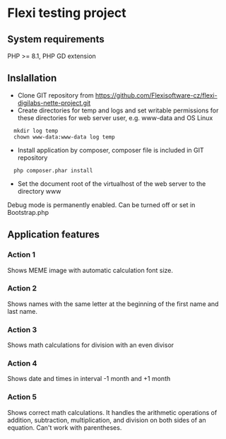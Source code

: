# Flexi testing project

## System requirements

PHP >= 8.1, PHP GD extension

## Inslallation

- Clone GIT repository from https://github.com/Flexisoftware-cz/flexi-digilabs-nette-project.git
- Create directories for temp and logs and set writable permissions for these directories for web server user, e.g. www-data and OS Linux
```
  mkdir log temp
  chown www-data:www-data log temp
```
- Install application by composer, composer file is included in GIT repository
```
  php composer.phar install
```
- Set the document root of the virtualhost of the web server to the directory www

Debug mode is permanently enabled. Can be turned off or set in Bootstrap.php

## Application features

### Action 1

Shows MEME image with automatic calculation font size.

### Action 2

Shows names with the same letter at the beginning of the first name and last name.

### Action 3

Shows math calculations for division with an even divisor

### Action 4

Shows date and times in interval -1 month and +1 month

### Action 5

Shows correct math calculations. It handles the arithmetic operations of addition, subtraction, multiplication, and division on both sides of an equation. Can't work with parentheses.




